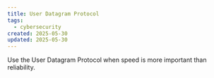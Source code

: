 ```yaml
---
title: User Datagram Protocol
tags:
  - cybersecurity
created: 2025-05-30
updated: 2025-05-30
---
```


Use the User Datagram Protocol when speed is more important than reliability.